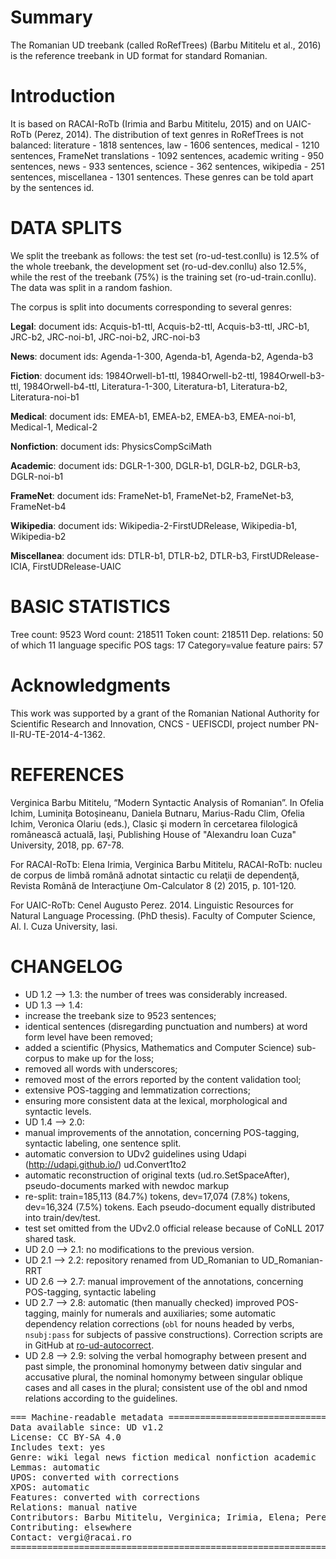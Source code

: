 # Summary

The Romanian UD treebank (called RoRefTrees) (Barbu Mititelu et al., 2016) is the reference treebank in UD format for standard Romanian.

# Introduction

It is based on RACAI-RoTb (Irimia and Barbu Mititelu, 2015) and on UAIC-RoTb (Perez, 2014). The distribution of text genres in RoRefTrees is not balanced: literature - 1818 sentences, law - 1606 sentences, medical - 1210 sentences, FrameNet translations - 1092 sentences, academic writing - 950 sentences, news - 933 sentences, science - 362 sentences, wikipedia - 251 sentences, miscellanea - 1301 sentences. These genres can be told apart by the sentences id.

# DATA SPLITS

We split the treebank as follows: the test set (ro-ud-test.conllu) is 12.5% of the whole treebank, the development set (ro-ud-dev.conllu) also 12.5%, while the rest of the treebank (75%) is the training set (ro-ud-train.conllu). The data was split in a random fashion.

The corpus is split into documents corresponding to several genres:

**Legal**: document ids:
Acquis-b1-ttl,
Acquis-b2-ttl,
Acquis-b3-ttl,
JRC-b1,
JRC-b2,
JRC-noi-b1,
JRC-noi-b2,
JRC-noi-b3

**News**: document ids:
Agenda-1-300,
Agenda-b1,
Agenda-b2,
Agenda-b3

**Fiction**: document ids:
1984Orwell-b1-ttl,
1984Orwell-b2-ttl,
1984Orwell-b3-ttl,
1984Orwell-b4-ttl,
Literatura-1-300,
Literatura-b1,
Literatura-b2,
Literatura-noi-b1

**Medical**: document ids:
EMEA-b1,
EMEA-b2,
EMEA-b3,
EMEA-noi-b1,
Medical-1,
Medical-2

**Nonfiction**: document ids:
PhysicsCompSciMath

**Academic**: document ids:
DGLR-1-300,
DGLR-b1,
DGLR-b2,
DGLR-b3,
DGLR-noi-b1

**FrameNet**: document ids:
FrameNet-b1,
FrameNet-b2,
FrameNet-b3,
FrameNet-b4

**Wikipedia**: document ids:
Wikipedia-2-FirstUDRelease,
Wikipedia-b1,
Wikipedia-b2

**Miscellanea**: document ids:
DTLR-b1,
DTLR-b2,
DTLR-b3,
FirstUDRelease-ICIA,
FirstUDRelease-UAIC

# BASIC STATISTICS

Tree count:  9523
Word count:  218511
Token count: 218511
Dep. relations: 50 of which 11 language specific
POS tags: 17
Category=value feature pairs: 57

# Acknowledgments

This work was supported by a grant of the Romanian National Authority for Scientific Research and Innovation, CNCS - UEFISCDI, project number PN-II-RU-TE-2014-4-1362.

# REFERENCES

Verginica Barbu Mititelu, “Modern Syntactic Analysis of Romanian”. In Ofelia Ichim, Luminiţa Botoşineanu, Daniela Butnaru, Marius-Radu Clim, Ofelia Ichim, Veronica Olariu (eds.), Clasic şi modern în cercetarea filologică românească actuală, Iaşi, Publishing House of "Alexandru Ioan Cuza" University, 2018, pp. 67-78.

For RACAI-RoTb:
Elena Irimia, Verginica Barbu Mititelu, RACAI-RoTb: nucleu de corpus de limbă română adnotat sintactic cu relaţii de dependenţă, Revista Română de Interacţiune Om-Calculator 8 (2) 2015, p. 101-120.

For UAIC-RoTb:
Cenel Augusto Perez. 2014. Linguistic Resources for Natural Language Processing. (PhD thesis). Faculty of Computer Science, Al. I. Cuza University, Iasi.


# CHANGELOG

- UD 1.2 --> 1.3: the number of trees was considerably increased.
- UD 1.3 --> 1.4:
- increase the treebank size to 9523 sentences;
- identical sentences (disregarding punctuation and numbers) at word form level have been removed;
- added a scientific (Physics, Mathematics and Computer Science) sub-corpus to make up for the loss;
- removed all words with underscores;
- removed most of the errors reported by the content validation tool;
- extensive POS-tagging and lemmatization corrections;
- ensuring more consistent data at the lexical, morphological and syntactic levels.
- UD 1.4 --> 2.0:
- manual improvements of the annotation, concerning POS-tagging, syntactic labeling, one sentence split.
- automatic conversion to UDv2 guidelines using Udapi (http://udapi.github.io/) ud.Convert1to2
- automatic reconstruction of original texts (ud.ro.SetSpaceAfter), pseudo-documents marked with newdoc markup
- re-split: train=185,113 (84.7%) tokens, dev=17,074 (7.8%) tokens, dev=16,324 (7.5%) tokens. Each pseudo-document equally distributed into train/dev/test.
- test set omitted from the UDv2.0 official release because of CoNLL 2017 shared task.
- UD 2.0 --> 2.1: no modifications to the previous version.
- UD 2.1 --> 2.2: repository renamed from UD_Romanian to UD_Romanian-RRT
- UD 2.6 --> 2.7: manual improvement of the annotations, concerning POS-tagging, syntactic labeling
- UD 2.7 --> 2.8: automatic (then manually checked) improved POS-tagging, mainly for numerals and auxiliaries; some automatic dependency relation corrections (`obl` for nouns headed by verbs, `nsubj:pass` for subjects of passive constructions).  Correction scripts are in GitHub at [ro-ud-autocorrect](https://github.com/racai-ai/ro-ud-autocorrect).
- UD 2.8 --> 2.9: solving the verbal homography between present and past simple, the pronominal homonymy between dativ singular and accusative plural, the nominal homonymy between singular oblique cases and all cases in the plural; consistent use of the obl and nmod relations according to the guidelines.

<pre>
=== Machine-readable metadata =================================================
Data available since: UD v1.2
License: CC BY-SA 4.0
Includes text: yes
Genre: wiki legal news fiction medical nonfiction academic
Lemmas: automatic
UPOS: converted with corrections
XPOS: automatic
Features: converted with corrections
Relations: manual native
Contributors: Barbu Mititelu, Verginica; Irimia, Elena; Perez, Cenel-Augusto; Ion, Radu; Simionescu, Radu; Popel, Martin
Contributing: elsewhere
Contact: vergi@racai.ro
===============================================================================
</pre>
